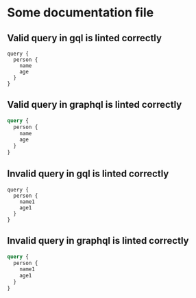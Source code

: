 # Some documentation file

## Valid query in gql is linted correctly

```gql
query {
  person {
    name
    age
  }
}
```

## Valid query in graphql is linted correctly

```graphql
query {
  person {
    name
    age
  }
}
```

## Invalid query in gql is linted correctly

```gql
query {
  person {
    name1
    age1
  }
}
```

## Invalid query in graphql is linted correctly

```graphql
query {
  person {
    name1
    age1
  }
}
```
